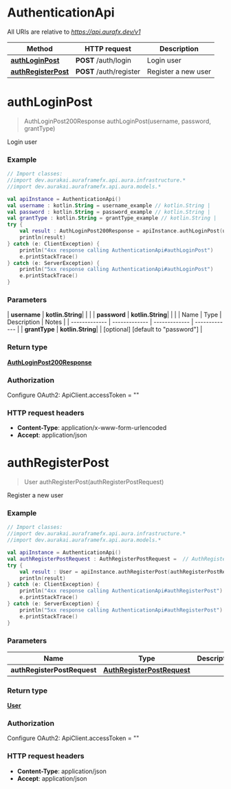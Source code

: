 # AuthenticationApi

All URIs are relative to *https://api.aurafx.dev/v1*

| Method | HTTP request | Description |
| ------------- | ------------- | ------------- |
| [**authLoginPost**](AuthenticationApi.md#authLoginPost) | **POST** /auth/login | Login user |
| [**authRegisterPost**](AuthenticationApi.md#authRegisterPost) | **POST** /auth/register | Register a new user |


<a id="authLoginPost"></a>
# **authLoginPost**
> AuthLoginPost200Response authLoginPost(username, password, grantType)

Login user

### Example
```kotlin
// Import classes:
//import dev.aurakai.auraframefx.api.aura.infrastructure.*
//import dev.aurakai.auraframefx.api.aura.models.*

val apiInstance = AuthenticationApi()
val username : kotlin.String = username_example // kotlin.String | 
val password : kotlin.String = password_example // kotlin.String | 
val grantType : kotlin.String = grantType_example // kotlin.String | 
try {
    val result : AuthLoginPost200Response = apiInstance.authLoginPost(username, password, grantType)
    println(result)
} catch (e: ClientException) {
    println("4xx response calling AuthenticationApi#authLoginPost")
    e.printStackTrace()
} catch (e: ServerException) {
    println("5xx response calling AuthenticationApi#authLoginPost")
    e.printStackTrace()
}
```

### Parameters
| **username** | **kotlin.String**|  | |
| **password** | **kotlin.String**|  | |
| Name | Type | Description  | Notes |
| ------------- | ------------- | ------------- | ------------- |
| **grantType** | **kotlin.String**|  | [optional] [default to &quot;password&quot;] |

### Return type

[**AuthLoginPost200Response**](AuthLoginPost200Response.md)

### Authorization


Configure OAuth2:
    ApiClient.accessToken = ""

### HTTP request headers

 - **Content-Type**: application/x-www-form-urlencoded
 - **Accept**: application/json

<a id="authRegisterPost"></a>
# **authRegisterPost**
> User authRegisterPost(authRegisterPostRequest)

Register a new user

### Example
```kotlin
// Import classes:
//import dev.aurakai.auraframefx.api.aura.infrastructure.*
//import dev.aurakai.auraframefx.api.aura.models.*

val apiInstance = AuthenticationApi()
val authRegisterPostRequest : AuthRegisterPostRequest =  // AuthRegisterPostRequest | 
try {
    val result : User = apiInstance.authRegisterPost(authRegisterPostRequest)
    println(result)
} catch (e: ClientException) {
    println("4xx response calling AuthenticationApi#authRegisterPost")
    e.printStackTrace()
} catch (e: ServerException) {
    println("5xx response calling AuthenticationApi#authRegisterPost")
    e.printStackTrace()
}
```

### Parameters
| Name | Type | Description  | Notes |
| ------------- | ------------- | ------------- | ------------- |
| **authRegisterPostRequest** | [**AuthRegisterPostRequest**](AuthRegisterPostRequest.md)|  | |

### Return type

[**User**](User.md)

### Authorization


Configure OAuth2:
    ApiClient.accessToken = ""

### HTTP request headers

 - **Content-Type**: application/json
 - **Accept**: application/json

